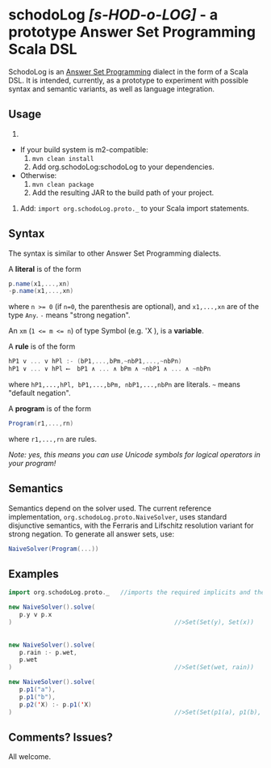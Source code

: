 **schodoLog** *[s-HOD-o-LOG]* - a prototype Answer Set Programming Scala DSL
=====================================================================

SchodoLog is an [Answer Set Programming](https://en.wikipedia.org/wiki/Answer_set_programming) dialect in the form of a Scala DSL. It is intended, currently, as a prototype to experiment with possible syntax and semantic variants, as well as language integration.

Usage
----------

 1. 
   - If your build system is m2-compatible:
     1. `mvn clean install`
     1. Add org.schodoLog:schodoLog to your dependencies.
   - Otherwise:
     1. `mvn clean package`
 	   1. Add the resulting JAR to the build path of your project.
 1. Add: `import org.schodoLog.proto._` to your Scala import statements.


Syntax
-----------
The syntax is similar to other Answer Set Programming dialects.

A **literal** is of the form

```scala
p.name(x1,...,xn)
-p.name(x1,...,xn)
```
    
where `n >= 0` (if `n=0`, the parenthesis are optional), and `x1,...,xn` are of the type `Any`. `-` means "strong negation".

An `xm` (`1 <= m <= n`) of type Symbol (e.g. 'X ), is a **variable**.

A **rule** is of the form

```scala
hP1 v ... v hPl :- (bP1,...,bPm,~nbP1,...,~nbPn)
hP1 ∨ ... ∨ hPl ⟵  bP1 ∧ ... ∧ bPm ∧ ~nbP1 ∧ ... ∧ ~nbPn
```

where `hP1,...,hPl, bP1,...,bPm, nbP1,...,nbPn` are literals. `~` means "default negation".

A **program** is of the form

```scala
Program(r1,...,rn)
```
  
where `r1,...,rn` are rules.

*Note: yes, this means you can use Unicode symbols for logical operators in your program!*

Semantics
------------
Semantics depend on the solver used. The current reference implementation, `org.schodoLog.proto.NaiveSolver`, uses standard
disjunctive semantics, with the Ferraris and Lifschitz resolution variant for strong negation. To generate all answer sets, use:

```scala
NaiveSolver(Program(...))
```
	
	
Examples
-----------

```scala
import org.schodoLog.proto._   //imports the required implicits and the "magic" p object

new NaiveSolver().solve(
   p.y v p.x
)                                             //>Set(Set(y), Set(x))
   
   
new NaiveSolver().solve(
   p.rain :- p.wet,
   p.wet
)                                             //>Set(Set(wet, rain))

new NaiveSolver().solve(
   p.p1("a"),
   p.p1("b"),
   p.p2('X) :- p.p1('X)
)                                             //>Set(Set(p1(a), p1(b), p2(a), p2(b)))
```

Comments? Issues?
------------
All welcome.